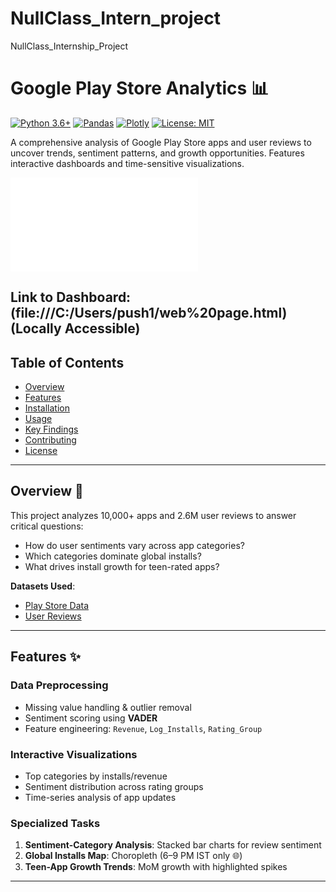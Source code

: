 # NullClass_Intern_project
NullClass_Internship_Project
# Google Play Store Analytics 📊

[![Python 3.6+](https://img.shields.io/badge/python-3.6+-blue.svg)](https://www.python.org/downloads/)
[![Pandas](https://img.shields.io/badge/pandas-1.1.5-brightgreen.svg)](https://pandas.pydata.org/)
[![Plotly](https://img.shields.io/badge/plotly-5.10.0-purple.svg)](https://plotly.com/python/)
[![License: MIT](https://img.shields.io/badge/License-MIT-yellow.svg)](https://opensource.org/licenses/MIT)

A comprehensive analysis of Google Play Store apps and user reviews to uncover trends, sentiment patterns, and growth opportunities. Features interactive dashboards and time-sensitive visualizations.

![Dashboard Preview](file:///C:/Users/push1/web%20page.html)

Link to Dashboard: (file:///C:/Users/push1/web%20page.html)(Locally Accessible)
---

## Table of Contents
- [Overview](#overview)
- [Features](#features)
- [Installation](#installation)
- [Usage](#usage)
- [Key Findings](#key-findings)
- [Contributing](#contributing)
- [License](#license)

---

## Overview 🚀
This project analyzes 10,000+ apps and 2.6M user reviews to answer critical questions:
- How do user sentiments vary across app categories?
- Which categories dominate global installs?
- What drives install growth for teen-rated apps?

**Datasets Used**:
- [Play Store Data](https://www.kaggle.com/datasets/lava18/google-play-store-apps)
- [User Reviews](https://www.kaggle.com/datasets/lava18/google-play-store-apps)

---

## Features ✨
### Data Preprocessing
- Missing value handling & outlier removal
- Sentiment scoring using **VADER**
- Feature engineering: `Revenue`, `Log_Installs`, `Rating_Group`

### Interactive Visualizations
- Top categories by installs/revenue
- Sentiment distribution across rating groups
- Time-series analysis of app updates

### Specialized Tasks
1. **Sentiment-Category Analysis**: Stacked bar charts for review sentiment
2. **Global Installs Map**: Choropleth (6–9 PM IST only 🌐)
3. **Teen-App Growth Trends**: MoM growth with highlighted spikes

---

